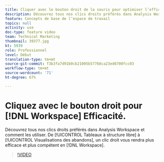 ```yaml
---
title: Cliquer avec le bouton droit de la souris pour optimiser l’efficacité de Workspace
description: Découvrez tous nos clics droits préférés dans Analysis Workspace et comment les utiliser. Des tableaux à structure libre aux visualisations des abandons, un clic droit vous rendra plus efficace et plus compétent dans Workspace.
feature: Concepts de base de l’espace de travail
topics: null
activity: use
doc-type: feature video
team: Technical Marketing
thumbnail: 39377.jpg
kt: 5939
role: Professionnel
level: Début
translation-type: tm+mt
source-git-commit: f3b3fa7d91b0cb21005b57768ca23ed6700fcc03
workflow-type: tm+mt
source-wordcount: '71'
ht-degree: 67%

---
```



# Cliquez avec le bouton droit pour [!DNL Workspace] Efficacité.

Découvrez tous nos clics droits préférés dans Analysis Workspace et comment les utiliser. De [!UICONTROL Tableaux à structure libre] à [!UICONTROL Visualisations des abandons], un clic droit vous rendra plus efficace et plus compétent en [!DNL Workspace].

>[!VIDEO](https://video.tv.adobe.com/v/39377/?quality=12&learn=on)
